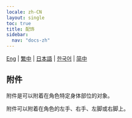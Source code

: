 ```yaml
---
locale: zh-CN
layout: single
toc: true
title: 配饰
sidebar:
  nav: "docs-zh"
---
```

[Eng](/dancexr/features/accessory) | [繁中](/tw/dancexr/features/accessory) | [日本語](/jp/dancexr/features/accessory) | [한국어](/kr/dancexr/features/accessory) | [简中](/zh/dancexr/features/accessory)

## 附件
附件是可以附着在角色特定身体部位的对象。

附件可以附着在角色的左手、右手、左脚或右脚上。